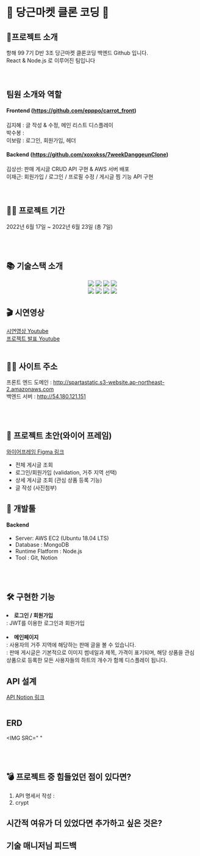 
# 🥕 당근마켓 클론 코딩 🥕

## 👋프로젝트 소개
항해 99 7기 D반 3조 당근마켓 클론코딩 백엔드 Github 입니다.<br/>
React & Node.js 로 이루어진 팀입니다 <br/>
<br/>
<br/>

## 팀원 소개와 역할
#### Frontend (https://github.com/epppo/carrot_front)
김지혜 : 글 작성 & 수정, 메인 리스트 디스플레이 <br/>
박수봉 :  <br/>
이보람 : 로그인, 회원가입, 헤더 <br/>

 #### Backend (https://github.com/xoxokss/7weekDanggeunClone)
김상선: 판매 게시글 CRUD API 구현 & AWS 서버 배포 <br/>
이재근: 회원가입 / 로그인 / 프로필 수정 / 게시글 찜 기능 API 구현 <br/>
<br/>
<br/>
## 👨‍💻 프로젝트 기간

2022년 6월 17일 ~ 2022년 6월 23일 (총 7일)

<br/>
<br/>

## 📚 기술스택 소개
<p align="center">
<img src="https://img.shields.io/badge/javascript-F7DF1E?style=for-the-badge&logo=javascript&logoColor=black">
<img src="https://img.shields.io/badge/node.js-339933?style=for-the-badge&logo=Node.js&logoColor=white">
<img src="https://img.shields.io/badge/NPM-%23000000.svg?style=for-the-badge&logo=npm&  logoColor=white">
<img src="https://img.shields.io/badge/JSON Web Tokens-000000?style=for-the-badge&logo=JSON Web Tokens&logoColor=FFFFFF"/>
<br/>
<img src="https://img.shields.io/badge/Amazon AWS-232F3E?style=for-the-badge&logo=Amazon AWS&logoColor=FFFFFF"/> 
<img src="https://img.shields.io/badge/GitHub Actions-2088FF?style=for-the-badge&logo=GitHub Actions&logoColor=FFFFFF"/> 
<img src="https://img.shields.io/badge/OBS Studio-302E31?style=for-the-badge&logo=OBS Studio&logoColor=000000"/> 
<img src="https://img.shields.io/badge/Prettier-F7B93E?style=for-the-badge&logo=Prettier&logoColor=FFFFFF"/>
  
## 🎬 시연영상
[시연영상 Youtube](  )<br/>
[프로젝트 발표 Youtube](  )
<br/>
<br/>
 
   ## 🐶🍯 사이트 주소
 <p>

 프론트 엔드 도메인 : http://spartastatic.s3-website.ap-northeast-2.amazonaws.com</br>
 백엔드 서버 : http://54.180.121.151
  

<br/>
<br/>

## 🎨 프로젝트 초안(와이어 프레임)

[와이어프레임 Figma 링크](https://www.figma.com/file/r711PK57xqeqnnrQlISnLv/%EB%94%94%EC%9E%90%EC%9D%B8?node-id=0%3A1)<p>
- 전체 게시글 조회 
- 로그인/회원가입 (validation, 거주 지역 선택)
- 상세 게시글 조회 (관심 상품 등록 기능)
- 글 작성 (사진첨부)

## 🔨 개발툴
 #### Backend
-   Server: AWS EC2 (Ubuntu 18.04 LTS)
-   Database : MongoDB
-   Runtime Flatform : Node.js
-   Tool : Git, Notion

<br/>
<br/>
  
  ## 🛠 구현한 기능 
<li> <b> 로그인 / 회원가입 </b><br/>
: JWT를 이용한 로그인과 회원가입<br/>

<br/>

<li> <b> 메인페이지 </b><br/>
: 사용자의 거주 지역에 해당하는 판매 글을 볼 수 있습니다. <br/>
: 판매 게시글은 기본적으로 이미지 썸네일과 제목, 가격이 표기되며, 해당 상품을 관심상품으로 등록한 모든 사용자들의 하트의 개수가 함께 디스플레이 됩니다. <br/>
  
 

 ## API 설계
[API Notion 링크](https://www.notion.so/4b3fc723bb9846508382a3e8b4da9a83?v=7e9e2f63863a43b9b697390fc4dbd5ba)
<br/>
<br/>
 
## ERD
<IMG SRC=" "
 
<br/>
<br/>

## 💣 프로젝트 중 힘들었던 점이 있다면?
1) API 명세서 작성 : <br/>
2) crypt
  
## 시간적 여유가 더 있었다면 추가하고 싶은 것은?


 
## 기술 매니저님 피드백

